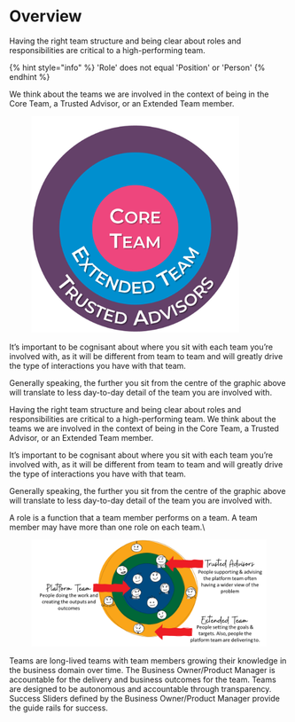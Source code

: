 # Overview

Having the right team structure and being clear about roles and responsibilities are critical to a high-performing team.&#x20;

{% hint style="info" %}
'Role' does not equal 'Position' or 'Person'
{% endhint %}

We think about the teams we are involved in the context of being in the Core Team, a Trusted Advisor, or an Extended Team member.&#x20;

<figure><img src="../../.gitbook/assets/image (15) (1).png" alt="" width="375"><figcaption></figcaption></figure>

It’s important to be cognisant about where you sit with each team you’re involved with, as it will be different from team to team and will greatly drive the type of interactions you have with that team.&#x20;

Generally speaking, the further you sit from the centre of the graphic above will translate to less day-to-day detail of the team you are involved with.

Having the right team structure and being clear about roles and responsibilities are critical to a high-performing team. We think about the teams we are involved in the context of being in the Core Team, a Trusted Advisor, or an Extended Team member.&#x20;

It’s important to be cognisant about where you sit with each team you’re involved with, as it will be different from team to team and will greatly drive the type of interactions you have with that team.&#x20;

Generally speaking, the further you sit from the centre of the graphic above will translate to less day-to-day detail of the team you are involved with.

A role is a function that a team member performs on a team. A team member may have more than one role on each team.\


<figure><img src="../../.gitbook/assets/image (30).png" alt=""><figcaption></figcaption></figure>

Teams are long-lived teams with team members growing their knowledge in the business domain over time. The Business Owner/Product Manager is accountable for the delivery and business outcomes for the team. Teams are designed to be autonomous and accountable through transparency. Success Sliders defined by the Business Owner/Product Manager provide the guide rails for success.
